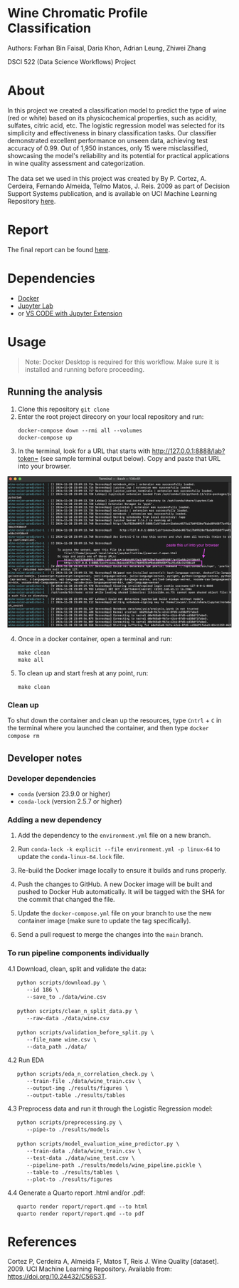# Wine Chromatic Profile Classification
Authors: Farhan Bin Faisal, Daria Khon, Adrian Leung, Zhiwei Zhang

DSCI 522 (Data Science Workflows) Project

# About
In this project we created a classification model to predict the type of wine (red or white) based on its physicochemical properties, such as acidity, sulfates, citric acid, etc. The logistic regression model was selected for its simplicity and effectiveness in binary classification tasks. Our classifier demonstrated excellent performance on unseen data, achieving test accuracy of 0.99. Out of 1,950 instances, only 15 were misclassified, showcasing the model's reliability and its potential for practical applications in wine quality assessment and categorization.
<br> <br>
The data set we used in this project was created by By P. Cortez, A. Cerdeira, Fernando Almeida, Telmo Matos, J. Reis. 2009 as part of Decision Support Systems publication, and is available on UCI Machine Learning Repository [here](https://archive.ics.uci.edu/dataset/186/wine+quality). 

# Report
The final report can be found [here](https://ubc-mds.github.io/DSCI522-2425-22-wine-chromatic-profile/).

# Dependencies
- [Docker](https://www.docker.com/)
- [Jupyter Lab](https://jupyter.org/)
- or [VS CODE with Jupyter Extension](https://marketplace.visualstudio.com/items?itemName=ms-toolsai.jupyter)

# Usage
> Note: Docker Desktop is required for this workflow. Make sure it is installed and running before proceeding.
## Running the analysis

1. Clone this repository `git clone`
2. Enter the root project direcory on your local repository and run:  
    ```
    docker-compose down --rmi all --volumes
    docker-compose up
    ```
3. In the terminal, look for a URL that starts with http://127.0.0.1:8888/lab?token= (see sample terminal output below). Copy and paste that URL into your browser.
<img src="img/docker_instructions.png" width=600>

4. Once in a docker container, open a terminal and run:
   ```
   make clean
   make all
   ```
5. To clean up and start fresh at any point, run:
   ```
   make clean
   ```

### Clean up

To shut down the container and clean up the resources, 
type `Cntrl` + `C` in the terminal
where you launched the container, and then type `docker compose rm`

## Developer notes

### Developer dependencies
- `conda` (version 23.9.0 or higher)
- `conda-lock` (version 2.5.7 or higher)

### Adding a new dependency

1. Add the dependency to the `environment.yml` file on a new branch.

2. Run `conda-lock -k explicit --file environment.yml -p linux-64` to update the `conda-linux-64.lock` file.

2. Re-build the Docker image locally to ensure it builds and runs properly.

3. Push the changes to GitHub. A new Docker
   image will be built and pushed to Docker Hub automatically.
   It will be tagged with the SHA for the commit that changed the file.

4. Update the `docker-compose.yml` file on your branch to use the new
   container image (make sure to update the tag specifically).

5. Send a pull request to merge the changes into the `main` branch. 

### To run pipeline components individually

4.1 Download, clean, split and validate the data:
```
   python scripts/download.py \
      --id 186 \
      --save_to ./data/wine.csv

   python scripts/clean_n_split_data.py \
      --raw-data ./data/wine.csv
   
   python scripts/validation_before_split.py \
      --file_name wine.csv \
      --data_path ./data/

```
4.2 Run EDA
```
   python scripts/eda_n_correlation_check.py \
      --train-file ./data/wine_train.csv \
      --output-img ./results/figures \
      --output-table ./results/tables
```
4.3 Preprocess data and run it through the Logistic Regression model:
```
   python scripts/preprocessing.py \
      --pipe-to ./results/models

   python scripts/model_evaluation_wine_predictor.py \
      --train-data ./data/wine_train.csv \
      --test-data ./data/wine_test.csv \
      --pipeline-path ./results/models/wine_pipeline.pickle \
      --table-to ./results/tables \
      --plot-to ./results/figures
```
4.4 Generate a Quarto report .html and/or .pdf:
```
   quarto render report/report.qmd --to html
   quarto render report/report.qmd --to pdf
```

# References
Cortez P, Cerdeira A, Almeida F, Matos T, Reis J. Wine Quality [dataset]. 2009. UCI Machine Learning Repository. Available from: https://doi.org/10.24432/C56S3T.
